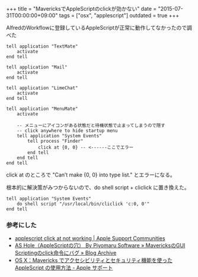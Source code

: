 +++
title = "MavericksでAppleScriptのclickが効かない"
date = "2015-07-31T00:00:00+09:00"
tags = ["osx", "applescript"]
outdated = true
+++

AlfredのWorkflowに登録しているAppleScriptが正常に動作してなかったので調べた


```applescript
tell application "TextMate"
	activate
end tell

tell application "Mail"
	activate
end tell

tell application "LimeChat"
	activate
end tell

tell application "MenuMate"
	activate
	
	-- メニューにアイコンがある状態だと待機状態で止まってしまうので隠す
	-- click anywhere to hide startup menu
	tell application "System Events"
		tell process "Finder"
			click at {0, 0} -- <------ここでエラー
		end tell
	end tell
end tell
```


click at のところで "Can’t make {0, 0} into type list." とエラーになる。

根本的に解決策がみつからないので、do shell script + cliclick に置き換えた。

```applescript
tell application "System Events"
	do shell script "/usr/local/bin/cliclick 'c:0, 0'"
end tell
```

### 参考にした
- [applescript click at not working \| Apple Support Communities](https://discussions.apple.com/message/24712873)
- [AS Hole（AppleScriptの穴） By Piyomaru Software » MavericksのGUI Scriptingのclick命令にバグ » Blog Archive](http://piyocast.com/as/archives/2732)
- [OS X：Mavericks でアクセシビリティとセキュリティ機能を使った AppleScript の使用方法 \- Apple サポート](https://support.apple.com/ja-jp/HT202802)
